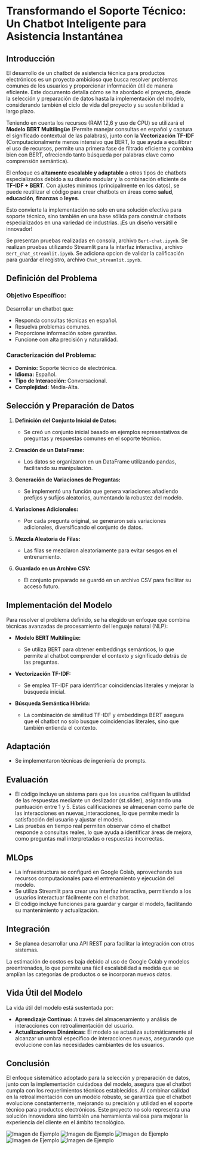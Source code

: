 # Transformando el Soporte Técnico: Un Chatbot Inteligente para Asistencia Instantánea

## Introducción

El desarrollo de un chatbot de asistencia técnica para productos electrónicos es un proyecto ambicioso que busca resolver problemas comunes de los usuarios y proporcionar información útil de manera eficiente. Este documento detalla cómo se ha abordado el proyecto, desde la selección y preparación de datos hasta la implementación del modelo, considerando también el ciclo de vida del proyecto y su sostenibilidad a largo plazo.

Teniendo en cuenta los recursos (RAM 12,6 y uso de CPU) se utilizará el **Modelo BERT Multilingüe** (Permite manejar consultas en español y captura el significado contextual de las palabras), junto con la **Vectorización TF-IDF** (Computacionalmente menos intensivo que BERT, lo que ayuda a equilibrar el uso de recursos, permite una primera fase de filtrado eficiente y combina bien con BERT, ofreciendo tanto búsqueda por palabras clave como comprensión semántica).

El enfoque es **altamente escalable y adaptable** a otros tipos de chatbots especializados debido a su diseño modular y la combinación eficiente de **TF-IDF + BERT**. Con ajustes mínimos (principalmente en los datos), se puede reutilizar el código para crear chatbots en áreas como **salud**, **educación**, **finanzas** o **leyes**.

Esto convierte la implementación no solo en una solución efectiva para soporte técnico, sino también en una base sólida para construir chatbots especializados en una variedad de industrias. ¡Es un diseño versátil e innovador!

Se presentan pruebas realizadas en consola, archivo `Bert-chat.ipynb`. Se realizan pruebas utilizando Streamlit para la interfaz interactiva, archivo `Bert_chat_streamlit.ipynb`. Se adiciona opcion de validar la calificación para guardar el registro, archivo `Chat_streamlit.ipynb`. 

## Definición del Problema

### Objetivo Específico:

Desarrollar un chatbot que:

- Responda consultas técnicas en español.
- Resuelva problemas comunes.
- Proporcione información sobre garantías.
- Funcione con alta precisión y naturalidad.

### Caracterización del Problema:

- **Dominio:** Soporte técnico de electrónica.
- **Idioma:** Español.
- **Tipo de Interacción:** Conversacional.
- **Complejidad:** Media-Alta.

## Selección y Preparación de Datos

1. **Definición del Conjunto Inicial de Datos:**
   - Se creó un conjunto inicial basado en ejemplos representativos de preguntas y respuestas comunes en el soporte técnico.

2. **Creación de un DataFrame:**
   - Los datos se organizaron en un DataFrame utilizando pandas, facilitando su manipulación.

3. **Generación de Variaciones de Preguntas:**
   - Se implementó una función que genera variaciones añadiendo prefijos y sufijos aleatorios, aumentando la robustez del modelo.

4. **Variaciones Adicionales:**
   - Por cada pregunta original, se generaron seis variaciones adicionales, diversificando el conjunto de datos.

5. **Mezcla Aleatoria de Filas:**
   - Las filas se mezclaron aleatoriamente para evitar sesgos en el entrenamiento.

6. **Guardado en un Archivo CSV:**
   - El conjunto preparado se guardó en un archivo CSV para facilitar su acceso futuro.

## Implementación del Modelo

Para resolver el problema definido, se ha elegido un enfoque que combina técnicas avanzadas de procesamiento del lenguaje natural (NLP):

- **Modelo BERT Multilingüe:**
  - Se utiliza BERT para obtener embeddings semánticos, lo que permite al chatbot comprender el contexto y significado detrás de las preguntas.

- **Vectorización TF-IDF:**
  - Se emplea TF-IDF para identificar coincidencias literales y mejorar la búsqueda inicial.

- **Búsqueda Semántica Híbrida:**
  - La combinación de similitud TF-IDF y embeddings BERT asegura que el chatbot no solo busque coincidencias literales, sino que también entienda el contexto.

## Adaptación

- Se implementaron técnicas de ingeniería de prompts.

## Evaluación

- El código incluye un sistema para que los usuarios califiquen la utilidad de las respuestas mediante un deslizador (st.slider), asignando una puntuación entre 1 y 5. Estas calificaciones se almacenan como parte de las interacciones en nuevas_interacciones, lo que permite medir la satisfacción del usuario y ajustar el modelo.
- Las pruebas en tiempo real permiten observar cómo el chatbot responde a consultas reales, lo que ayuda a identificar áreas de mejora, como preguntas mal interpretadas o respuestas incorrectas.

## MLOps

- La infraestructura se configuró en Google Colab, aprovechando sus recursos computacionales para el entrenamiento y ejecución del modelo.
- Se utiliza Streamlit para crear una interfaz interactiva, permitiendo a los usuarios interactuar fácilmente con el chatbot.
- El código incluye funciones para guardar y cargar el modelo, facilitando su mantenimiento y actualización.

## Integración

- Se planea desarrollar una API REST para facilitar la integración con otros sistemas.

La estimación de costos es baja debido al uso de Google Colab y modelos preentrenados, lo que permite una fácil escalabilidad a medida que se amplían las categorías de productos o se incorporan nuevos datos.

## Vida Útil del Modelo

La vida útil del modelo está sustentada por:

- **Aprendizaje Continuo:** A través del almacenamiento y análisis de interacciones con retroalimentación del usuario.
- **Actualizaciones Dinámicas:** El modelo se actualiza automáticamente al alcanzar un umbral específico de interacciones nuevas, asegurando que evolucione con las necesidades cambiantes de los usuarios.

## Conclusión

El enfoque sistemático adoptado para la selección y preparación de datos, junto con la implementación cuidadosa del modelo, asegura que el chatbot cumpla con los requerimientos técnicos establecidos. Al combinar calidad en la retroalimentación con un modelo robusto, se garantiza que el chatbot evolucione constantemente, mejorando su precisión y utilidad en el soporte técnico para productos electrónicos. Este proyecto no solo representa una solución innovadora sino también una herramienta valiosa para mejorar la experiencia del cliente en el ámbito tecnológico.

![Imagen de Ejemplo](1.png)
![Imagen de Ejemplo](2.png)
![Imagen de Ejemplo](3.png)
![Imagen de Ejemplo](4.png)
![Imagen de Ejemplo](5.png)
